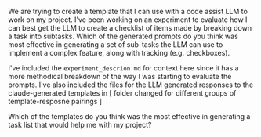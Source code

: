 We are trying to create a template that I can use with a code assist LLM to work on my project. I've been working on an experiment to evaluate how I can best get the LLM to create a checklist of items made by breaking down a task into subtasks. Which of the generated prompts do you think was most effective in generating a set of sub-tasks the LLM can use to implement a complex feature, along with tracking (e.g. checkboxes).

I've included the `experiment_descrion.md` for context here since it has a more methodical breakdown of the way I was starting to evaluate the prompts. I've also included the files for the LLM generated responses to the claude-generated templates in [ folder changed for different groups of template-resposne pairings ]

Which of the templates do you think was the most effective in generating a task list that would help me with my project?
